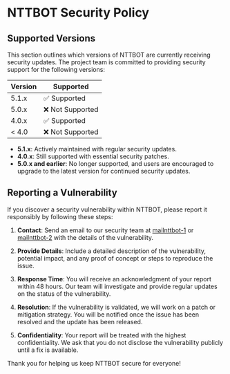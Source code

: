 # NTTBOT Security Policy

## Supported Versions

This section outlines which versions of NTTBOT are currently receiving security updates. The project team is committed to providing security support for the following versions:

| Version | Supported          |
| ------- | ------------------ |
| 5.1.x   | ✅ Supported        |
| 5.0.x   | ❌ Not Supported    |
| 4.0.x   | ✅ Supported        |
| < 4.0   | ❌ Not Supported    |

- **5.1.x**: Actively maintained with regular security updates.
- **4.0.x**: Still supported with essential security patches.
- **5.0.x and earlier**: No longer supported, and users are encouraged to upgrade to the latest version for continued security updates.

## Reporting a Vulnerability

If you discover a security vulnerability within NTTBOT, please report it responsibly by following these steps:

1. **Contact**: Send an email to our security team at [mailnttbot-1](mailto:tribak.anas0@gmail.com) or [mailnttbot-2](mailto:antribak@emeal.nttdata.com) with the details of the vulnerability.

2. **Provide Details**: Include a detailed description of the vulnerability, potential impact, and any proof of concept or steps to reproduce the issue.

3. **Response Time**: You will receive an acknowledgment of your report within 48 hours. Our team will investigate and provide regular updates on the status of the vulnerability.

4. **Resolution**: If the vulnerability is validated, we will work on a patch or mitigation strategy. You will be notified once the issue has been resolved and the update has been released.

5. **Confidentiality**: Your report will be treated with the highest confidentiality. We ask that you do not disclose the vulnerability publicly until a fix is available.

Thank you for helping us keep NTTBOT secure for everyone!
